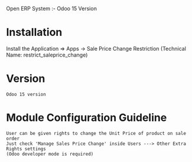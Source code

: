 Open ERP System :- Odoo 15 Version

Installation
============
Install the Application => Apps -> Sale Price Change Restriction (Technical Name: restrict_saleprice_change)

Version
========

	Odoo 15 version

Module Configuration Guideline
=============================

	User can be given rights to change the Unit Price of product on sale order
	Just check 'Manage Sales Price Change' inside Users ---> Other Extra Rights settings 
	(Odoo developer mode is required)


